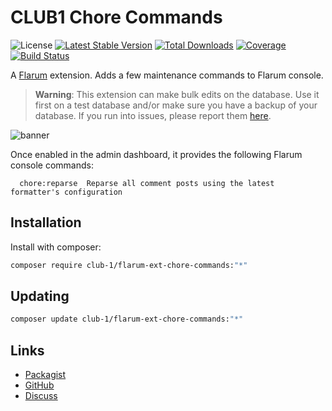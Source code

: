 # CLUB1 Chore Commands

![License](https://img.shields.io/badge/license-AGPL--3.0--or--later-blue.svg) [![Latest Stable Version](https://img.shields.io/packagist/v/club-1/flarum-ext-chore-commands.svg)](https://packagist.org/packages/club-1/flarum-ext-chore-commands) [![Total Downloads](https://img.shields.io/packagist/dt/club-1/flarum-ext-chore-commands.svg)](https://packagist.org/packages/club-1/flarum-ext-chore-commands) [![Coverage](https://img.shields.io/codecov/c/gh/club-1/flarum-ext-chore-commands/main?token=59TC7P6RUB)](https://codecov.io/gh/club-1/flarum-ext-chore-commands) [![Build Status](https://img.shields.io/github/actions/workflow/status/club-1/flarum-ext-chore-commands/check.yml?branch=main)](https://github.com/club-1/flarum-ext-chore-commands/actions/workflows/check.yml)

A [Flarum](http://flarum.org) extension. Adds a few maintenance commands to Flarum console.

> **Warning**: This extension can make bulk edits on the database. Use it first on a test database and/or make sure you have a backup of your database. If you run into issues, please report them [here](https://github.com/club-1/flarum-ext-chore-commands/issues).

![banner](https://static.club1.fr/nicolas/projects/flarum-ext-chore-commands/banner.png)

Once enabled in the admin dashboard, it provides the following Flarum console commands:

```plaintext
  chore:reparse  Reparse all comment posts using the latest formatter's configuration
```

## Installation

Install with composer:

```sh
composer require club-1/flarum-ext-chore-commands:"*"
```

## Updating

```sh
composer update club-1/flarum-ext-chore-commands:"*"
```

## Links

- [Packagist](https://packagist.org/packages/club-1/flarum-ext-chore-commands)
- [GitHub](https://github.com/club-1/flarum-ext-chore-commands)
- [Discuss](https://discuss.flarum.org/d/32829)
